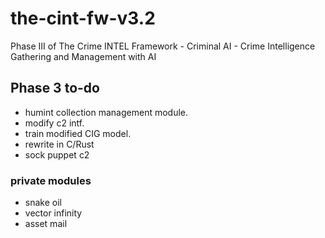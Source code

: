 # the-cint-fw-v3.2
Phase III of The Crime INTEL Framework - Criminal AI - Crime Intelligence Gathering and Management with AI

## Phase 3 to-do 
- humint collection management module.
- modify c2 intf.
- train modified CIG model.
- rewrite in C/Rust
- sock puppet c2

### private modules
- snake oil
- vector infinity
- asset mail
